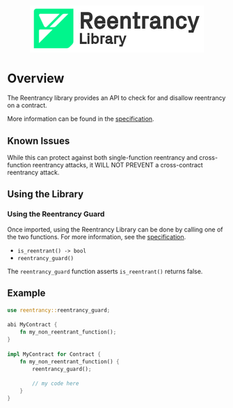 <p align="center">
    <picture>
        <source media="(prefers-color-scheme: dark)" srcset=".docs/reentrancy-logo-dark-theme.png">
        <img alt="SwayApps logo" width="400px" src=".docs/reentrancy-logo-light-theme.png">
    </picture>
</p>

# Overview

The Reentrancy library provides an API to check for and disallow reentrancy on a contract.

More information can be found in the [specification](./SPECIFICATION.md).

## Known Issues

While this can protect against both single-function reentrancy and cross-function reentrancy
attacks, it WILL NOT PREVENT a cross-contract reentrancy attack.

## Using the Library

### Using the Reentrancy Guard

Once imported, using the Reentrancy Library can be done by calling one of the two functions. For
more information, see the [specification](./SPECIFICATION.md).

- `is_reentrant() -> bool`
- `reentrancy_guard()`

The `reentrancy_guard` function asserts `is_reentrant()` returns false.

## Example

```rust
use reentrancy::reentrancy_guard;

abi MyContract {
    fn my_non_reentrant_function();
}

impl MyContract for Contract {
    fn my_non_reentrant_function() {
        reentrancy_guard();

        // my code here
    }
}
```
